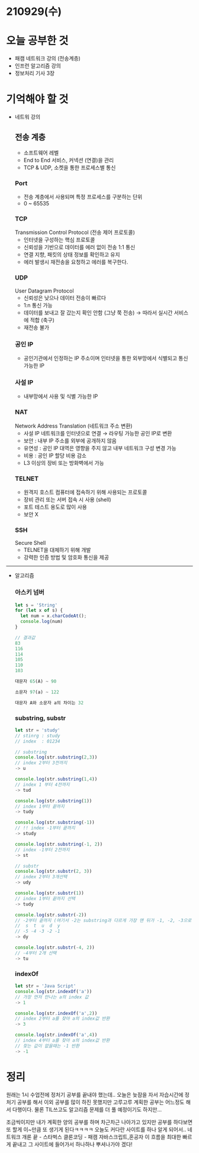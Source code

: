 # 210929(수)

# 오늘 공부한 것

- 패캠 네트워크 강의 (전송계층)
- 인프런 알고리즘 강의
- 정보처리 기사 3장

# 기억해야 할 것

- 네트워 강의
  ## 전송 계층
  - 소프트웨어 레벨
  - End to End 서비스, 커넥션 (연결)을 관리
  - TCP & UDP, 소켓을 통한 프로세스별 통신
  ### Port
  - 전송 계층에서 사용되며 특정 프로세스를 구분하는 단위
  - 0 ~ 65535
  ### TCP
  Transmission Control Protocol (전송 제어 프로토콜)
  - 인터넷을 구성하는 핵심 프로토콜
  - 신뢰성을 기반으로 데이터를 에러 없이 전송 1:1 통신
  - 연결 지향, 패킷의 상태 정보를 확인하고 유지
  - 에러 발생시 재전송을 요청하고 에러를 복구한다.
  ### UDP
  User Datagram Protocol
  - 신뢰성은 낮으나 데이터 전송이 빠르다
  - 1:n 통신 가능
  - 데이터를 보내고 잘 갔는지 확인 안함 (그냥 쭉 전송) → 따라서 실시간 서비스에 적합 (축구)
  - 재전송 불가
  ### 공인 IP
  - 공인기관에서 인정하는 IP 주소이며 인터넷을 통한 외부망에서 식별되고 통신 가능한 IP
  ### 사설 IP
  - 내부망에서 사용 및 식별 가능한 IP
  ### NAT
  Network Address Translation (네트워크 주소 변환)
  - 사설 IP 네트워크를 인터넷으로 연결 → 라우팅 가능한 공인 IP로 변환
  - 보안 : 내부 IP 주소를 외부에 공개하지 않음
  - 유연성 : 공인 IP 대역은 영향을 주지 않고 내부 네트워크 구성 변경 가능
  - 비용 : 공인 IP 할당 비용 감소
  - L3 이상의 장비 또는 방화벽에서 가능
  ### TELNET
  - 원격지 호스트 컴퓨터에 접속하기 위해 사용되는 프로토콜
  - 장비 관리 또는 서버 접속 시 사용 (shell)
  - 포트 테스트 용도로 많이 사용
  - 보안 X
  ### SSH
  Secure Shell
  - TELNET을 대체하기 위해 개발
  - 강력한 인증 방법 및 암호화 통신을 제공

---

- 알고리즘
  ### 아스키 넘버
  ```jsx
  let s = 'String'
  for (let x of s) {
    let num = x.charCodeAt();
    console.log(num)
  }

  // 결과값
  83
  116
  114
  105
  110
  103

  대문자 65(A) ~ 90

  소문자 97(a) ~ 122

  대문자 A와 소문자 a의 차이는 32
  ```
  ### substring, substr
  ```jsx
  let str = 'study'
  // stinrg : study
  // index  : 01234

  // substring
  console.log(str.substring(2,3))
  // index 2부터 3전까지
  -> u

  console.log(str.substring(1,4))
  // index 1 부터 4전까지
  -> tud

  console.log(str.substring(1))
  // index 1부터 끝까지
  -> tudy

  console.log(str.substring(-1))
  // !! index -1부터 끝까지
  -> study

  console.log(str.substring(-1, 2))
  // index -1부터 2전까지
  -> st

  // substr
  console.log(str.substr(2, 3))
  // index 2부터 3개선택
  -> udy

  console.log(str.substr(1))
  // index 1부터 끝까지 선택
  -> tudy

  console.log(str.substr(-2))
  // -2부터 끝까지 (여기서 -2는 substring과 다르게 가장 맨 뒤가 -1, -2, -3으로 나타남
  //  s  t  u  d  y
  // -5 -4 -3 -2 -1
  -> dy

  console.log(str.substr(-4, 2))
  // -4부터 2개 선택
  -> tu
  ```
  ### indexOf
  ```jsx
  let str = 'Java Script'
  console.log(str.indexOf('a'))
  // 가장 먼저 만나는 a의 index 값
  -> 1

  console.log(str.indexOf('a',2))
  // index 2부터 a를 찾아 a의 index값 반환
  -> 3

  console.log(str.indexOf('a',4))
  // index 4부터 a를 찾아 a의 index값 반환
  // 찾는 값이 없을때는 -1 반환
  -> -1
  ```

# 정리

원래는 1시 수업전에 정처기 공부를 끝내야 했는데.. 오늘은 늦잠을 자서 자습시간에 정처기 공부를 해서 이외 공부를 많이 하진 못했지만 고루고루 계획한 공부는 어느정도 해서 다행이다. 물론 TIL쓰고도 알고리즘 문제를 더 풀 예정이기도 하지만...

조금씩이지만 내가 계획한 양의 공부를 하며 차근차근 나아가고 있지만 공부를 하다보면 또 할게
이~만큼 또 생기게 된다ㅋㅋㅋㅋ 오늘도 커다란 사이트를 하나 알게 되어서..
네트워크 개론 끝 - 스타벅스 클론코딩 - 패캠 자바스크립트,혼공자 이 흐름을 최대한 빠르게 끝내고 그 사이트에 들어가서 하나하나 뿌셔나가야 겠다!
